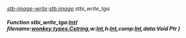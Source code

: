 _[stb-image-write](../../modules/stb-image-write/stb-image-write-module.md):[stb.image](stb:stb-image.md).stbi\_write\_tga_
##### Function stbi\_write\_tga:[Int](../../modules/wonkey/wonkey-types-int.md)( filename:[wonkey.types.Cstring](../../modules/wonkey/wonkey-types-cstring.md),w:[Int](../../modules/wonkey/wonkey-types-int.md),h:[Int](../../modules/wonkey/wonkey-types-int.md),comp:[Int](../../modules/wonkey/wonkey-types-int.md),data:Void Ptr )
